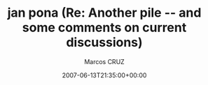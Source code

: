---
title: 'jan pona (Re: Another pile -- and some comments on current discussions)'
posts: 3
hash: 't803'
author: 'Marcos CRUZ'
date: 2007-06-13T21:35:00+00:00
sources:
  - http://forums.tokipona.org/viewtopic.php%3Ft=803.html
---